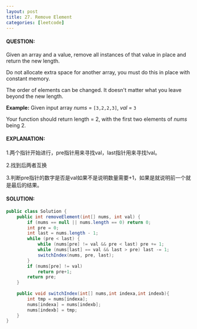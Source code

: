 ```yaml
---
layout: post
title: 27. Remove Element
categories: [leetcode]
---
```


#### QUESTION:

Given an array and a value, remove all instances of that value in place and return the new length.

Do not allocate extra space for another array, you must do this in place with constant memory.

The order of elements can be changed. It doesn't matter what you leave beyond the new length.

**Example:**
Given input array *nums* = `[3,2,2,3]`, *val* = `3`

Your function should return length = 2, with the first two elements of *nums* being 2.

#### EXPLANATION:

1.两个指针开始进行，pre指针用来寻找val，last指针用来寻找!val。

2.找到后两者互换

3.判断pre指针的数字是否是val如果不是说明数量需要+1，如果是就说明前一个就是最后的结果。

#### SOLUTION:

```java
public class Solution {
    public int removeElement(int[] nums, int val) {
        if (nums == null || nums.length == 0) return 0;
        int pre = 0;
        int last = nums.length - 1;
        while (pre < last) {
            while (nums[pre] != val && pre < last) pre += 1;
            while (nums[last] == val && last > pre) last -= 1;
            switchIndex(nums, pre, last);
        }
        if (nums[pre] != val)
            return pre+1;
        return pre;
    }
    
    public void switchIndex(int[] nums,int indexa,int indexb){
        int tmp = nums[indexa];
        nums[indexa] = nums[indexb];
        nums[indexb] = tmp;
    }
}
```

